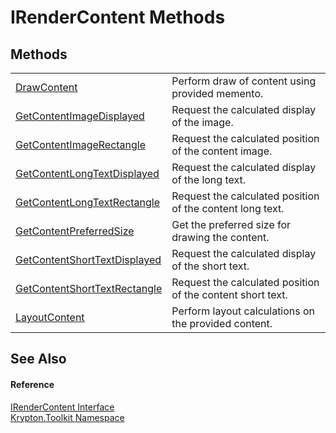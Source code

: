 # IRenderContent Methods




## Methods
<table>
<tr>
<td><a href="5e9b12c3-729f-4c19-3085-0d3773698bba.md">DrawContent</a></td>
<td>Perform draw of content using provided memento.</td></tr>
<tr>
<td><a href="1ae05217-7d85-40c4-a21d-700ca07a91f1.md">GetContentImageDisplayed</a></td>
<td>Request the calculated display of the image.</td></tr>
<tr>
<td><a href="8b56d736-7346-c5cb-8aae-03c49384e90d.md">GetContentImageRectangle</a></td>
<td>Request the calculated position of the content image.</td></tr>
<tr>
<td><a href="fdf14866-47a1-016b-6969-8bf743f199ac.md">GetContentLongTextDisplayed</a></td>
<td>Request the calculated display of the long text.</td></tr>
<tr>
<td><a href="c132afd3-5dc8-5e8c-4b0b-a0666ddac3a0.md">GetContentLongTextRectangle</a></td>
<td>Request the calculated position of the content long text.</td></tr>
<tr>
<td><a href="04600666-db19-334b-4740-a06df9a96d2a.md">GetContentPreferredSize</a></td>
<td>Get the preferred size for drawing the content.</td></tr>
<tr>
<td><a href="c16b9a73-ad61-dbb7-68a7-cd058eb9976e.md">GetContentShortTextDisplayed</a></td>
<td>Request the calculated display of the short text.</td></tr>
<tr>
<td><a href="9d159337-b48e-b58e-1713-036589b80621.md">GetContentShortTextRectangle</a></td>
<td>Request the calculated position of the content short text.</td></tr>
<tr>
<td><a href="4961e061-0577-4a7a-d501-451cd784d5d0.md">LayoutContent</a></td>
<td>Perform layout calculations on the provided content.</td></tr>
</table>

## See Also


#### Reference
<a href="3d77a738-fc02-672a-7fc3-813901f8a18b.md">IRenderContent Interface</a>  
<a href="79d2eac2-21f4-54ff-7552-b20c33c30600.md">Krypton.Toolkit Namespace</a>  
